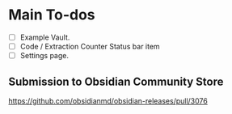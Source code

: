 # Main To-dos
- [ ] Example Vault.
- [ ] Code / Extraction Counter Status bar item
- [ ] Settings page.

## Submission to Obsidian Community Store
<https://github.com/obsidianmd/obsidian-releases/pull/3076>
